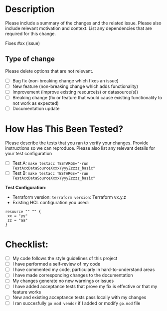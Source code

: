 # Description

Please include a summary of the changes and the related issue. Please also include relevant motivation and context. List any dependencies that are required for this change.

Fixes #xx (issue)

## Type of change

Please delete options that are not relevant.

- [ ] Bug fix (non-breaking change which fixes an issue)
- [ ] New feature (non-breaking change which adds functionality)
- [ ] Improvement (improve existing resource(s) or datasource(s))
- [ ] Breaking change (fix or feature that would cause existing functionality to not work as expected)
- [ ] Documentation update

# How Has This Been Tested?

Please describe the tests that you ran to verify your changes. Provide instructions so we can reproduce. Please also list any relevant details for your test configuration

- [ ] Test A: `make testacc TESTARGS="-run TestAccDataSourceXxxxYyyyZzzzz_basic"`
- [ ] Test B: `make testacc TESTARGS="-run TestAccDataSourceXxxxYyyyZzzzz_basic"`

**Test Configuration**:
* Terraform version: `terraform version`: Terraform vx.y.z
* Existing HCL configuration you used: 
```hcl
resource "" "" {
 xx = "yy"
 zz = "aa"
}
```

# Checklist:

- [ ] My code follows the style guidelines of this project
- [ ] I have performed a self-review of my code
- [ ] I have commented my code, particularly in hard-to-understand areas
- [ ] I have made corresponding changes to the documentation
- [ ] My changes generate no new warnings or issues
- [ ] I have added acceptance tests that prove my fix is effective or that my feature works
- [ ] New and existing acceptance tests pass locally with my changes
- [ ] I ran succesfully `go mod vendor` if I added or modify `go.mod` file
